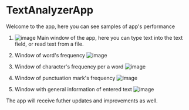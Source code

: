 # TextAnalyzerApp

Welcome to the app, here you can see samples of app's performance

1. ![image](https://github.com/yaroslavyatsyk/TextAnalyzerApp/assets/31794068/e68b7e5b-c982-44c0-abef-7c9b9f30a20b)
Main window of the app, here you can type text into the text field, or read text from a file.

2. Window of word's frequency
![image](https://github.com/yaroslavyatsyk/TextAnalyzerApp/assets/31794068/3a2c75e5-64ce-4176-b6de-4af961aeabde)

3. Window of character's frequency per a word
![image](https://github.com/yaroslavyatsyk/TextAnalyzerApp/assets/31794068/aecc2cc2-f3ea-4385-a8a1-196a82468f69)

4. Window of punctuation mark's frequency
![image](https://github.com/yaroslavyatsyk/TextAnalyzerApp/assets/31794068/2e1ef976-6be1-4d91-b85b-42bdcfd9e447)

5. Window with general information of entered text
![image](https://github.com/yaroslavyatsyk/TextAnalyzerApp/assets/31794068/2f4b9fc2-2e3f-4b54-b959-2d306e605564)

The app will receive futher updates and improvements as well.

